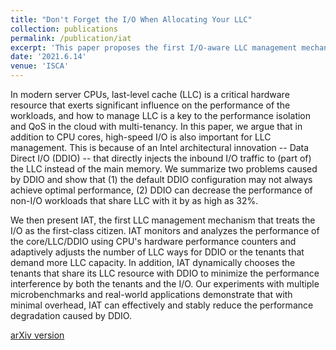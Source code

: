 ```yaml
---
title: "Don't Forget the I/O When Allocating Your LLC"
collection: publications
permalink: /publication/iat
excerpt: 'This paper proposes the first I/O-aware LLC management mechanism for performance isolation in DDIO-enable platform. [arXiv version](https://arxiv.org/abs/2007.04552)'
date: '2021.6.14'
venue: 'ISCA'
---
```

In modern server CPUs, last-level cache (LLC) is a critical hardware resource that exerts significant influence on the performance of the workloads, and how to manage LLC is a key to the performance isolation and QoS in the cloud with multi-tenancy. In this paper, we argue that in addition to CPU cores, high-speed I/O is also important for LLC management. This is because of an Intel architectural innovation -- Data Direct I/O (DDIO) -- that directly injects the inbound I/O traffic to (part of) the LLC instead of the main memory. We summarize two problems caused by DDIO and show that (1) the default DDIO configuration may not always achieve optimal performance, (2) DDIO can decrease the performance of non-I/O workloads that share LLC with it by as high as 32%.

We then present IAT, the first LLC management mechanism that treats the I/O as the first-class citizen. IAT monitors and analyzes the performance of the core/LLC/DDIO using CPU's hardware performance counters and adaptively adjusts the number of LLC ways for DDIO or the tenants that demand more LLC capacity. In addition, IAT dynamically chooses the tenants that share its LLC resource with DDIO to minimize the performance interference by both the tenants and the I/O. Our experiments with multiple microbenchmarks and real-world applications demonstrate that with minimal overhead, IAT can effectively and stably reduce the performance degradation caused by DDIO.

[arXiv version](https://arxiv.org/abs/2007.04552)